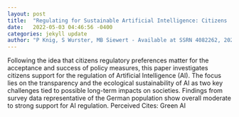 ```yaml
---
layout: post
title:  "Regulating for Sustainable Artificial Intelligence: Citizens  Support for Policy Instruments"
date:   2022-05-03 04:46:56 -0400
categories: jekyll update
author: "P Knig, S Wurster, MB Siewert - Available at SSRN 4082262, 2022"
---
```

Following the idea that citizens  regulatory preferences matter for the acceptance and success of policy measures, this paper investigates citizens  support for the regulation of Artificial Intelligence (AI). The focus lies on the transparency and the ecological sustainability of AI as two key challenges tied to possible long-term impacts on societies. Findings from survey data representative of the German population show overall moderate to strong support for AI regulation. Perceived Cites: Green AI